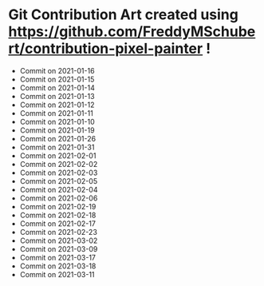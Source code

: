 # Git Contribution Art created using https://github.com/FreddyMSchubert/contribution-pixel-painter !
- Commit on 2021-01-16
- Commit on 2021-01-15
- Commit on 2021-01-14
- Commit on 2021-01-13
- Commit on 2021-01-12
- Commit on 2021-01-11
- Commit on 2021-01-10
- Commit on 2021-01-19
- Commit on 2021-01-26
- Commit on 2021-01-31
- Commit on 2021-02-01
- Commit on 2021-02-02
- Commit on 2021-02-03
- Commit on 2021-02-05
- Commit on 2021-02-04
- Commit on 2021-02-06
- Commit on 2021-02-19
- Commit on 2021-02-18
- Commit on 2021-02-17
- Commit on 2021-02-23
- Commit on 2021-03-02
- Commit on 2021-03-09
- Commit on 2021-03-17
- Commit on 2021-03-18
- Commit on 2021-03-11
